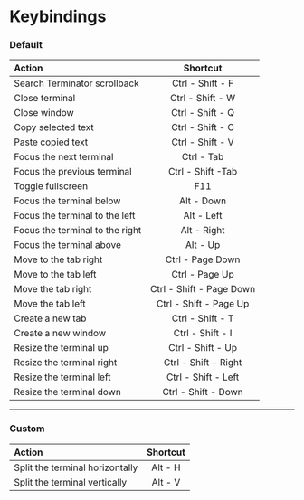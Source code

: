 # Keybindings


### Default

| Action                         |          Shortcut                     |
|:-------------------------------|:-------------------------------------:|
| Search Terminator scrollback   |               Ctrl - Shift - F        |
| Close terminal                 |               Ctrl - Shift - W        |
| Close window                   |               Ctrl - Shift - Q        |
| Copy selected text             |               Ctrl - Shift - C        |
| Paste copied text              |               Ctrl - Shift - V        |
| Focus the next terminal        |               Ctrl - Tab              |
| Focus the previous terminal    |               Ctrl - Shift -Tab       |
| Toggle fullscreen              |               F11                     |
| Focus the terminal below       |               Alt - Down              |
| Focus the terminal to the left |               Alt - Left              |
| Focus the terminal to the right|               Alt - Right             |
| Focus the terminal above       |               Alt - Up                |
| Move to the tab right          |               Ctrl - Page Down        |
| Move to the tab left           |               Ctrl - Page Up          |
| Move the tab right             |               Ctrl - Shift - Page Down|
| Move the tab left              |               Ctrl - Shift - Page Up  |
| Create a new tab               |               Ctrl - Shift - T        |
| Create a new window            |               Ctrl - Shift - I        |
| Resize the terminal up         |               Ctrl - Shift - Up       |
| Resize the terminal right      |               Ctrl - Shift - Right    |
| Resize the terminal left       |               Ctrl - Shift - Left     |
| Resize the terminal down       |               Ctrl - Shift - Down     |


---

### Custom

| Action                         |          Shortcut                     |
|:-------------------------------|:-------------------------------------:|
| Split the terminal horizontally|               Alt - H                 |
| Split the terminal vertically  |               Alt - V                 |